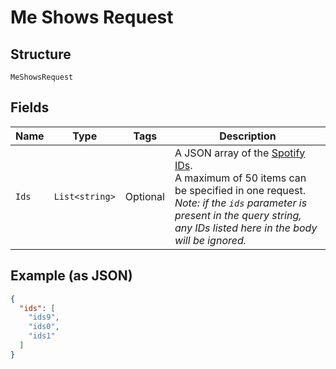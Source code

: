 
# Me Shows Request

## Structure

`MeShowsRequest`

## Fields

| Name | Type | Tags | Description |
|  --- | --- | --- | --- |
| `Ids` | `List<string>` | Optional | A JSON array of the [Spotify IDs](https://developer.spotify.com/documentation/web-api/#spotify-uris-and-ids).  <br>A maximum of 50 items can be specified in one request. *Note: if the `ids` parameter is present in the query string, any IDs listed here in the body will be ignored.* |

## Example (as JSON)

```json
{
  "ids": [
    "ids9",
    "ids0",
    "ids1"
  ]
}
```

